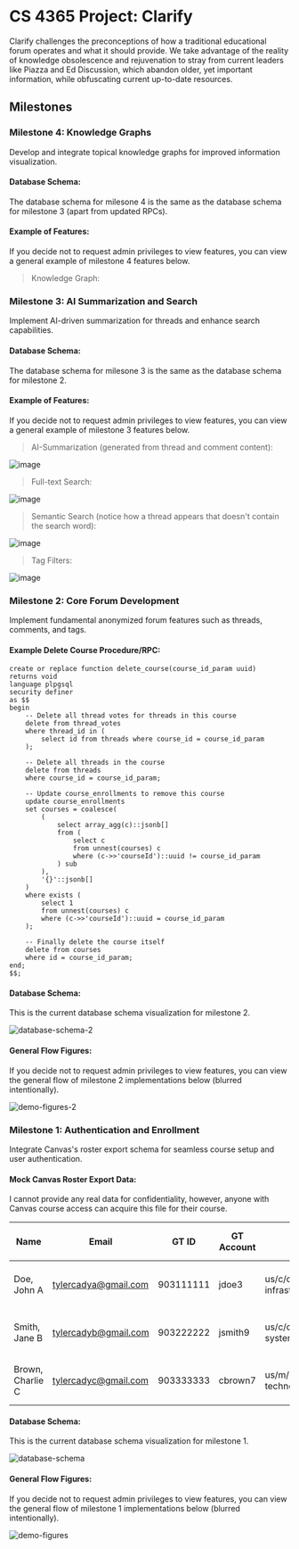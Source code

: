 # CS 4365 Project: Clarify
Clarify challenges the preconceptions of how a traditional educational forum operates and what
it should provide. We take advantage of the reality of knowledge obsolescence and rejuvenation
to stray from current leaders like Piazza and Ed Discussion, which abandon older, yet important
information, while obfuscating current up-to-date resources.
## Milestones

### Milestone 4: Knowledge Graphs
Develop and integrate topical knowledge graphs for improved information visualization.

#### Database Schema:
The database schema for milesone 4 is the same as the database schema for milestone 3 (apart from updated RPCs).


#### Example of Features:
If you decide not to request admin privileges to view features, you can view a general example of milestone 4 features below.

> Knowledge Graph:

### Milestone 3: AI Summarization and Search
Implement AI-driven summarization for threads and enhance search capabilities.

#### Database Schema:
The database schema for milesone 3 is the same as the database schema for milestone 2.


#### Example of Features:
If you decide not to request admin privileges to view features, you can view a general example of milestone 3 features below.

> AI-Summarization (generated from thread and comment content):

![image](https://github.com/user-attachments/assets/89dbeee1-2e8f-4999-a5e8-4360935533ee)

> Full-text Search:

![image](https://github.com/user-attachments/assets/fdb7ba58-a164-4872-9a33-3cfc1557a822)

> Semantic Search (notice how a thread appears that doesn't contain the search word):

![image](https://github.com/user-attachments/assets/0971089b-ed61-44ea-b6c7-beb8b01d0f58)

> Tag Filters:

![image](https://github.com/user-attachments/assets/751b2be2-2fd0-480f-87ed-b7746b01cdde)


### Milestone 2: Core Forum Development
Implement fundamental anonymized forum features such as threads, comments, and tags.

#### Example Delete Course Procedure/RPC:

```
create or replace function delete_course(course_id_param uuid)
returns void
language plpgsql
security definer
as $$
begin
    -- Delete all thread votes for threads in this course
    delete from thread_votes
    where thread_id in (
        select id from threads where course_id = course_id_param
    );

    -- Delete all threads in the course
    delete from threads
    where course_id = course_id_param;

    -- Update course_enrollments to remove this course
    update course_enrollments
    set courses = coalesce(
        (
            select array_agg(c)::jsonb[]
            from (
                select c
                from unnest(courses) c
                where (c->>'courseId')::uuid != course_id_param
            ) sub
        ),
        '{}'::jsonb[]
    )
    where exists (
        select 1
        from unnest(courses) c
        where (c->>'courseId')::uuid = course_id_param
    );

    -- Finally delete the course itself
    delete from courses
    where id = course_id_param;
end;
$$;
```

#### Database Schema:
This is the current database schema visualization for milestone 2.

![database-schema-2](https://github.com/user-attachments/assets/91b48eb7-aba2-41e9-8bb3-b554089d954d)


#### General Flow Figures:
If you decide not to request admin privileges to view features, you can view the general flow of milestone 2 implementations below (blurred intentionally).

![demo-figures-2](https://github.com/user-attachments/assets/fb4c8162-870a-48bc-a329-9c000a6801b1)


### Milestone 1: Authentication and Enrollment
Integrate Canvas's roster export schema for seamless course setup and user authentication.
#### Mock Canvas Roster Export Data:
I cannot provide any real data for confidentiality, however, anyone with Canvas course access can acquire this file for their course.

| Name              | Email                   | GT ID       | GT Account | Major(s) | Role    | Section(s) | Confidential? | Grade Mode   | Last Course Activity      | Total Course Activity |
|------------------|------------------------|-------------|------------|----------|---------|------------|---------------|--------------|----------------------|-------------------|
| Doe, John A     | tylercadya@gmail.com    | 903111111   | jdoe3      | us/c/coc/bscs/a/cs/cs08/info/internetwork-infrastructure | Student  | 202408/CS/2200/A/80169, 202408/CS/2200/A03/88677 | N/A           | Letter Grade | 2024-12-10 10:00 EST  | 100:30:15  |
| Smith, Jane B   | tylercadyb@gmail.com    | 903222222   | jsmith9    | us/c/coc/bscs/a/cs/cs30/info/internetwork-systems | TA       | 202408/CS/2200/A/80169, 202408/CS/2200/A04/88678 | N/A           | Letter Grade | 2024-12-12 14:30 EST  | 120:45:30  |
| Brown, Charlie C | tylercadyc@gmail.com    | 903333333   | cbrown7    | us/m/mgt/bsba/a/ba/mg04/information technology | Teacher  | 202408/CS/2200/A/80169, 202408/CS/2200/A05/88679 | N/A           | Letter Grade | 2024-12-15 09:45 EST  | 95:20:10   |

#### Database Schema:
This is the current database schema visualization for milestone 1.

![database-schema](https://github.com/user-attachments/assets/7bdbb937-5853-46bb-8a5d-94057e40c9a4)


#### General Flow Figures:
If you decide not to request admin privileges to view features, you can view the general flow of milestone 1 implementations below (blurred intentionally).

![demo-figures](https://github.com/user-attachments/assets/11c504dc-da2c-4405-9cd2-a366875d8560)
